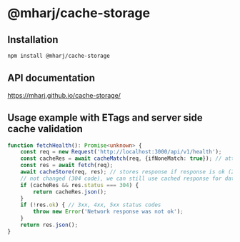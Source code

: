 # @mharj/cache-storage

## Installation

```bash
npm install @mharj/cache-storage
```

## API documentation

https://mharj.github.io/cache-storage/

## Usage example with ETags and server side cache validation

```typescript
function fetchHealth(): Promise<unknown> {
	const req = new Request('http://localhost:3000/api/v1/health');
	const cacheRes = await cacheMatch(req, {ifNoneMatch: true}); // attach ETag header to request
	const res = await fetch(req);
	await cacheStore(req, res); // stores response if response is ok (2xx status codes)
    // not changed (304 code), we can still use cached response for data
	if (cacheRes && res.status === 304) {
		return cacheRes.json();
	}
	if (!res.ok) { // 3xx, 4xx, 5xx status codes
		throw new Error('Network response was not ok');
	}
	return res.json();
}
```
